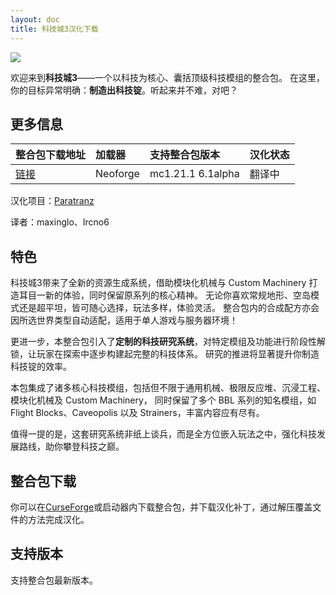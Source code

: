 ```yaml
---
layout: doc
title: 科技城3汉化下载
---
```


![](https://media.forgecdn.net/attachments/description/null/description_973d4137-c897-4749-a023-6a81edb8f0ae.png)

欢迎来到**科技城3**——一个以科技为核心、囊括顶级科技模组的整合包。
在这里，你的目标异常明确：**制造出科技锭**。听起来并不难，对吧？

<DownloadLinks :methods="[
  { id: 'lanzou', text: '下载汉化', icon: '/imgs/svg/lanzou.svg', link: '/doing' },
  { id: 'curseforge', text: 'i18n自动汉化更新模组', icon: '/imgs/svg/curseforge.svg', link: 'https://www.curseforge.com/api/v1/mods/297404/files/6351071/download' },
  { id: 'github', text: 'Github仓库', icon: '/imgs/svg/github.svg', link: 'https://github.com/VM-Chinese-translate-group/Techopolis-3' },
  { id: 'lazy', text: '懒汉下载', icon: '/imgs/lazydl.png', link: '/doing' }
]" />

## 更多信息

| 整合包下载地址                                                     | 加载器   | 支持整合包版本    | 汉化状态 |
| :----------------------------------------------------------------- | :------- | :---------------- | :------- |
| [链接](https://www.curseforge.com/minecraft/modpacks/techopolis-3) | Neoforge | mc1.21.1 6.1alpha | 翻译中   |

汉化项目：[Paratranz](https://paratranz.cn/projects/14287)

译者：maxinglo、Ircno6

## 特色

科技城3带来了全新的资源生成系统，借助模块化机械与 Custom Machinery 打造耳目一新的体验，同时保留原系列的核心精神。
无论你喜欢常规地形、空岛模式还是超平坦，皆可随心选择，玩法多样，体验灵活。
整合包内的合成配方亦会因所选世界类型自动适配，适用于单人游戏与服务器环境！

更进一步，本整合包引入了**定制的科技研究系统**，对特定模组及功能进行阶段性解锁，让玩家在探索中逐步构建起完整的科技体系。
研究的推进将显著提升你制造科技锭的效率。

本包集成了诸多核心科技模组，包括但不限于通用机械、极限反应堆、沉浸工程、模块化机械及 Custom Machinery，
同时保留了多个 BBL 系列的知名模组，如 Flight Blocks、Caveopolis 以及 Strainers，丰富内容应有尽有。

值得一提的是，这套研究系统非纸上谈兵，而是全方位嵌入玩法之中，强化科技发展路线，助你攀登科技之巅。

## 整合包下载

你可以在[CurseForge](https://www.curseforge.com/minecraft/modpacks/techopolis-3)或启动器内下载整合包，并下载汉化补丁，通过解压覆盖文件的方法完成汉化。

## 支持版本

支持整合包最新版本。

<DocSupport />
